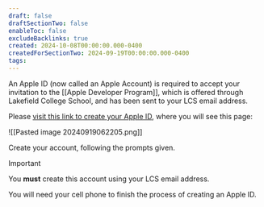 ```yaml
---
draft: false
draftSectionTwo: false
enableToc: false
excludeBacklinks: true
created: 2024-10-08T00:00:00.000-0400
createdForSectionTwo: 2024-09-19T00:00:00.000-0400
tags:
---
```

An Apple ID (now called an Apple Account) is required to accept your invitation to the [[Apple Developer Program]], which is offered through Lakefield College School, and has been sent to your LCS email address.

Please [visit this link to create your Apple ID](https://appleid.apple.com/account#!&page=create), where you will see this page:

![[Pasted image 20240919062205.png]]

Create your account, following the prompts given.

> [!IMPORTANT]
> 
> You **must** create this account using your LCS email address.
> 
> You will need your cell phone to finish the process of creating an Apple ID.